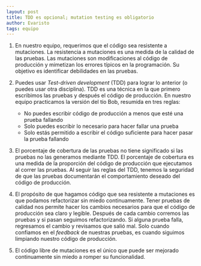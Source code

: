 ```yaml
---
layout: post
title: TDD es opcional; mutation testing es obligatorio
author: Evaristo
tags: equipo
---
```


1. En nuestro equipo, requerimos que el código sea resistente a mutaciones. La resistencia a
   mutaciones es una medida de la calidad de las pruebas. Las mutaciones son modificaciones al
   código de producción y mimetizan los errores típicos en la programación. Su objetivo es
   identificar debilidades en las pruebas.

1. Puedes usar _Test-driven development_ (TDD) para lograr lo anterior (o puedes usar otra
   disciplina). TDD es una técnica en la que primero escribimos las pruebas y después el código de
   producción. En nuestro equipo practicamos la versión del tío Bob, resumida en tres reglas:
   - No puedes escribir código de producción a menos que esté una prueba fallando
   - Solo puedes escribir lo necesario para hacer fallar una prueba
   - Solo estás permitido a escribir el código suficiente para hacer pasar la prueba fallando

1. El porcentaje de cobertura de las pruebas no tiene significado si las pruebas no las generamos
   mediante TDD. El porcentaje de cobertura es una medida de la proporción del código de producción
   que ejecutamos al correr las pruebas. Al seguir las reglas del TDD, tenemos la seguridad de que
   las pruebas documentarán el comportamiento deseado del código de producción.

1. El propósito de que hagamos código que sea resistente a mutaciones es que podamos refactorizar
   sin miedo continuamente. Tener pruebas de calidad nos permite hacer los cambios necesarios para
   que el código de producción sea claro y legible. Después de cada cambio corremos las pruebas y si
   pasan seguimos refactorizando. Si alguna prueba falla, regresamos el cambio y revisamos que salió
   mal. Solo cuando confiamos en el _feedback_ de nuestras pruebas, es cuando siguimos limpiando
   nuestro código de producción.

1. El código libre de mutaciones es el único que puede ser mejorado continuamente sin miedo a romper
   su funcionalidad.